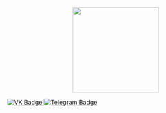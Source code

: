 <div id="header" align="center">
  <img src="https://media.giphy.com/media/TetPW6h2AEpQGc1vzU/giphy.gif" width="200"/>
</div>

<p style="text-align: center;" ><div id="badges">
  <a href="https://vk.com/daniyaku">
  <img src="https://img.shields.io/badge/VK-blue?logo=VK&logoColor=white&style=for-the-badge" alt="VK Badge"/>
  </a>
  <a href="https://t.me/wolfwingli">
    <img src="https://img.shields.io/badge/Telegram-blue?style=for-the-badge&logo=Telegram&logoColor=white" alt="Telegram Badge"/>
  </a>
</div></p>

<img src="https://komarev.com/ghpvc/?username=DaniyaKu&style=flat-square&color=blue" alt=""/>


